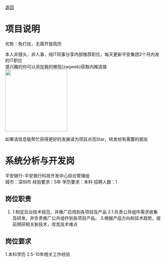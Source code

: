 [返回](../)

# 项目说明

优势：免打扰，无需开放简历

本人非猎头，非人事，纯IT同事分享内部推荐职位，每天更新平安集团2个月内发的IT职位  
感兴趣的你可以添加我的微信(zaqweb)获取内推连接  
<img src="https://github.com/zaqweb/PA-IT-JOBS/blob/master/WechatICode.jpeg"  height="200" width="200">

如果该信息能帮忙获得更好的发展请为项目点亮Star，转发给有需要的朋友

# 系统分析与开发岗
平安银行-平安银行科技开发中心综合管理组  
城市：深圳市 经验要求：5年 学历要求：本科  招聘人数：1

## 岗位职责
1. 1.制定后台技术规范，并推广应用到各项目及产品
2.1.负责公共组件需求收集及研发，并负责推广公共组件到各项目产品。
3.根据产品方向和技术趋势，提前预研相关新技术，攻克技术难点

## 岗位要求
1.本科学历
2.5-10年相关工作经验




